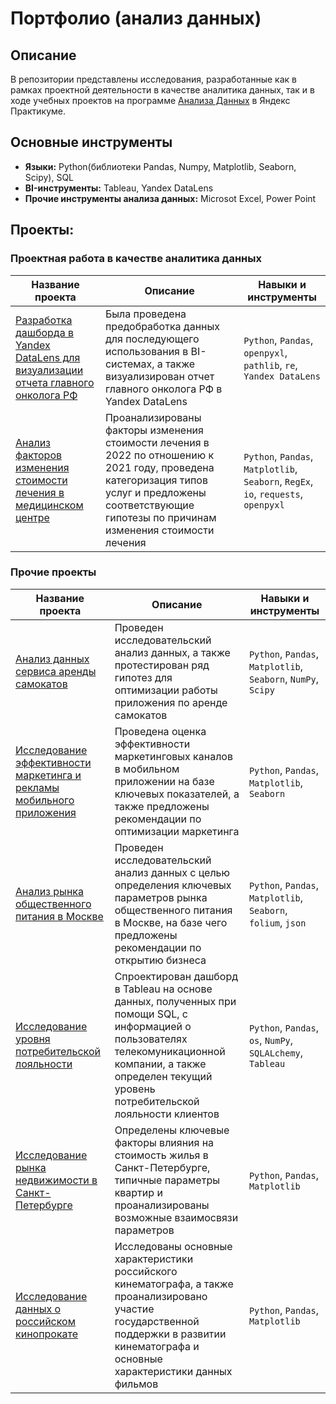 # Портфолио (анализ данных)

## Описание
В репозитории представлены исследования, разработанные как в рамках проектной деятельности в качестве аналитика данных, так и в ходе учебных проектов на программе [Анализа Данных](https://practicum.yandex.ru/data-analyst-plus/ "Анализа Данных") в Яндекс Практикуме. 

## Основные инструменты
* **Языки:** Python(библиотеки Pandas, Numpy, Matplotlib, Seaborn, Scipy), SQL
* **BI-инструменты:** Tableau, Yandex DataLens
* **Прочие инструменты анализа данных:** Microsot Excel, Power Point

## Проекты:
### Проектная работа в качестве аналитика данных
| Название проекта | Описание | Навыки и инструменты |
|----------|----------|----------|
| [Разработка дашборда в Yandex DataLens для визуализации отчета главного онколога РФ](https://github.com/psap29/da_portfolio/tree/main/cancer_dashboard "Разработка дашборда в Yandex DataLens для визуализации главного отчета главного онколога РФ")  | Была проведена предобработка данных для последующего использования в BI-системах, а также визуализирован отчет главного онколога РФ в Yandex DataLens | `Python`, `Pandas`, `openpyxl`, `pathlib`, `re`, `Yandex DataLens` |
| [Анализ факторов изменения стоимости лечения в медицинском центре](https://github.com/psap29/da_portfolio/tree/main/clinic_analysis "Анализ факторов изменения стоимости лечения в медицинском центре") | Проанализированы факторы изменения стоимости лечения в 2022 по отношению к 2021 году, проведена категоризация типов услуг и предложены соответствующие гипотезы по причинам изменения стоимости лечения | `Python`, `Pandas`, `Matplotlib`, `Seaborn`, `RegEx`, `io`, `requests`, `openpyxl`|

### Прочие проекты
| Название проекта | Описание | Навыки и инструменты |
|----------|----------|----------|
| [Анализ данных сервиса аренды самокатов](https://github.com/psap29/da_portfolio/tree/main/mobile_app_analysis "Анализ данных сервиса аренды самокатов") | Проведен исследовательский анализ данных, а также протестирован ряд гипотез для оптимизации работы приложения по аренде самокатов | `Python`, `Pandas`, `Matplotlib`, `Seaborn`, `NumPy`, `Scipy` |
| [Исследование эффективности маркетинга и рекламы мобильного приложения](https://github.com/psap29/da_portfolio/tree/main/marketing_analysis "Исследование эффективности маркетинга и рекламы мобильного приложения") | Проведена оценка эффективности маркетинговых каналов в мобильном приложении на базе ключевых показателей, а также предложены рекомендации по оптимизации маркетинга | `Python`, `Pandas`, `Matplotlib`, `Seaborn` |
| [Анализ рынка общественного питания в Москве](https://github.com/psap29/da_portfolio/tree/main/catering_market_analysis "Анализ рынка общественного питания в Москве") | Проведен исследовательский анализ данных с целью определения ключевых параметров рынка общественного питания в Москве, на базе чего предложены рекомендации по открытию бизнеса | `Python`, `Pandas`, `Matplotlib`, `Seaborn`, `folium`, `json` |
| [Исследование уровня потребительской лояльности](https://github.com/psap29/da_portfolio/tree/main/loalty_analysis "Исследование уровня потребительской лояльности") | Спроектирован дашборд в Tableau на основе данных, полученных при помощи SQL, с информацией о пользователях телекомуникационной компании, а также определен текущий уровень потребительской лояльности клиентов | `Python`, `Pandas`, `os`, `NumPy`, `SQLALchemy`, `Tableau` |
| [Исследование рынка недвижимости в Санкт-Петербурге](https://github.com/psap29/da_portfolio/tree/main/real_estate_market_analysis "Исследование рынка недвижимости в Санкт-Петербурге") | Определены ключевые факторы влияния на стоимость жилья в Санкт-Петербурге, типичные параметры квартир и проанализированы возможные взаимосвязи параметров | `Python`, `Pandas`, `Matplotlib`|
| [Исследование данных о российском кинопрокате](https://github.com/psap29/da_portfolio/tree/main/movies_analysis "Исследование данных о российском кинопрокате") | Исследованы основные характеристики российского кинематографа, а также проанализировано участие государственной поддержки в развитии кинематографа и основные характеристики данных фильмов | `Python`, `Pandas`, `Matplotlib`|
